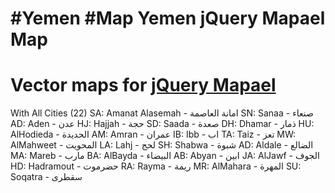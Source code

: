 #Yemen #Map
Yemen jQuery Mapael Map
===========
Vector maps for [jQuery Mapael](https://github.com/neveldo/jQuery-Mapael)
===========
With All Cities (22)
SA: Amanat Alasemah - امانة العاصمة
SN: Sanaa - صنعاء
AD: Aden - عدن
HJ: Hajjah - حجة
SD: Saada - صعدة
DH: Dhamar - ذمار
HU: AlHodieda - الحديدة
AM: Amran - عمران
IB: Ibb - اب
TA: Taiz - تعز
MW: AlMahweet - المحويت
LA: Lahj - لحج
SH: Shabwa - شبوة
AD: Aldale - الضالع
MA: Mareb - مارب
BA: AlBayda - البيضاء
AB: Abyan - ابين
JA: AlJawf - الجوف
HD: Hadramout - حضرموت
RA: Rayma - ريمة
MR: AlMahara - المهرة
SU: Soqatra - سقطرى
